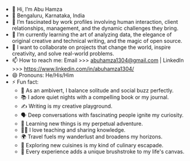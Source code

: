 - 👋 Hi, I’m Abu Hamza
- 📍 Bengaluru, Karnataka, India
- 👀 I’m fascinated by work profiles involving human interaction, client relationships, management, and the dynamic challenges they bring.
- 🌱 I’m currently learning the art of analyzing data, the elegance of original creative and technical writing, and the magic of open source.
- 💞️ I want to collaborate on projects that change the world, inspire creativity, and solve real-world problems.
- 📫 How to reach me:  Email >>> abuhamza1304@gmail.com   |  LinkedIn >>> https://www.linkedin.com/in/abuhamza1304/
- 😄 Pronouns: He/His/Him
- ⚡ Fun fact:
  - 🌟 As an ambivert, I balance solitude and social buzz perfectly.
  - 📚 I adore quiet nights with a compelling book or my journal.
  - ✍️ Writing is my creative playground.
  - 🗣️ Deep conversations with fascinating people ignite my curiosity.
  - 📖 Learning new things is my perpetual adventure.
  - 🧑‍🏫 I love teaching and sharing knowledge.
  - 🌍 Travel fuels my wanderlust and broadens my horizons.
  - 🍲 Exploring new cuisines is my kind of culinary escapade.
  - 🎨 Every experience adds a unique brushstroke to my life's canvas.

<!---
AbuHamza-1304/AbuHamza-1304 is a ✨ special ✨ repository because its `README.md` (this file) appears on your GitHub profile.
You can click the Preview link to take a look at your changes.
--->

